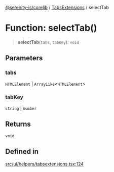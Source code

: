[@serenity-is/corelib](../../../README.md) / [TabsExtensions](../README.md) / selectTab

# Function: selectTab()

> **selectTab**(`tabs`, `tabKey`): `void`

## Parameters

### tabs

`HTMLElement` | `ArrayLike`\<`HTMLElement`\>

### tabKey

`string` | `number`

## Returns

`void`

## Defined in

[src/ui/helpers/tabsextensions.tsx:124](https://github.com/serenity-is/serenity/blob/master/packages/corelib/src/ui/helpers/tabsextensions.tsx#L124)
